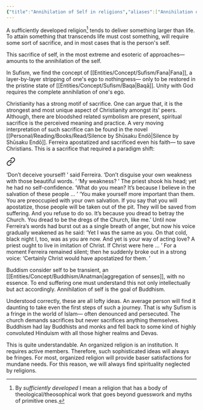 ```yaml
---
{"title":"Annihilation of Self in religions","aliases":["Annihilation of Self in religions"],"location":"Banani, Dhaka","tags":["religion","spirituality"],"created":"2024-09-03T13:56:26+06:00","updated":"2024-09-03T21:53:47+06:00","dg-publish":true,"dg-note-icon":2,"dg-path":"Musings/Annihilation of Self in religions.md","permalink":"/musings/annihilation-of-self-in-religions/","dgPassFrontmatter":true,"noteIcon":2}
---
```


A sufficiently developed religion[^1] tends to deliver something larger than life. To attain something that transcends life must cost something, will require some sort of sacrifice, and in most cases that is the person's self.

This sacrifice of self, in the most extreme and esoteric of approaches— amounts to the annihilation of the self.

In Sufism, we find the concept of [[Entities/Concept/Sufism/Fana\|Fana]], a layer-by-layer stripping of one's ego to nothingness— only to be restored in the pristine state of [[Entities/Concept/Sufism/Baqa\|Baqā]]. Unity with God requires the complete annihilation of one's ego.

Christianity has a strong motif of sacrifice. One can argue that, it is the strongest and most unique aspect of Christianity amongst its' peers. Although, there are bloodshed related symbolism are present, spiritual sacrifice is the perceived meaning and practice. A very moving interpretation of such sacrifice can be found in the novel [[Personal/Reading/Books/Read/Silence by Shūsaku Endō\|Silence by Shūsaku Endō]]. Ferreira apostatized and sacrificed even his faith— to save Christians. This is a sacrifice that required a paradigm shift:


<div class="transclusion internal-embed is-loaded"><a class="markdown-embed-link" href="/reading/notes-and-highlights/silence-by-shusaku-endo/#29faf0" aria-label="Open link"><svg xmlns="http://www.w3.org/2000/svg" width="24" height="24" viewBox="0 0 24 24" fill="none" stroke="currentColor" stroke-width="2" stroke-linecap="round" stroke-linejoin="round" class="svg-icon lucide-link"><path d="M10 13a5 5 0 0 0 7.54.54l3-3a5 5 0 0 0-7.07-7.07l-1.72 1.71"></path><path d="M14 11a5 5 0 0 0-7.54-.54l-3 3a5 5 0 0 0 7.07 7.07l1.71-1.71"></path></svg></a><div class="markdown-embed">



‘Don’t deceive yourself! ’ said Ferreira. ‘Don’t disguise your own weakness with those beautiful words. ’
‘My weakness? ’ The priest shook his head; yet he had no self-confidence. ‘What do you mean? It’s because I believe in the salvation of these people … ’
‘You make yourself more important than them. You are preoccupied with your own salvation. If you say that you will apostatize, those people will be taken out of the pit. They will be saved from suffering. And you refuse to do so. It’s because you dread to betray the Church. You dread to be the dregs of the Church, like me.’ Until now Ferreira’s words had burst out as a single breath of anger, but now his voice gradually weakened as he said: ‘Yet I was the same as you. On that cold, black night I, too, was as you are now. And yet is your way of acting love? A priest ought to live in imitation of Christ. If Christ were here … ’ For a moment Ferreira remained silent; then he suddenly broke out in a strong voice: ‘Certainly Christ would have apostatized for them. ’ 

</div></div>


Buddism consider self to be transient, an [[Entities/Concept/Buddhism/Anatman\|aggregation of senses]], with no essence. To end suffering one must understand this not only intellectually but act accordingly. Annihilation of self is the goal of Buddhism.

Understood correctly, these are all lofty ideas. An average person will find it daunting to take even the first steps of such a journey. That is why Sufism is a fringe in the world of Islam— often denounced and persecuted. The church demands sacrifices but never sacrifices anything themselves. Buddhism had lay Buddhists and monks and fell back to some kind of highly convoluted Hinduism with all those higher realms and Devas.

This is quite understandable. An organized religion is an institution. It requires active members. Therefore, such sophisticated ideas will always be fringes. For most, organized religion will provide baser satisfactions for mundane needs. For this reason, we will always find spirituality neglected by religions.

[^1]: By *sufficiently developed* I mean a religion that has a body of theological/theosophical work that goes beyond guesswork and myths of primitive ones.